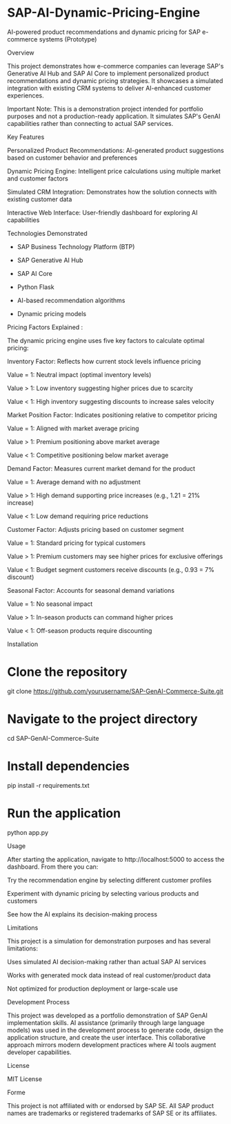 # SAP-AI-Dynamic-Pricing-Engine
AI-powered product recommendations and dynamic pricing for SAP e-commerce systems (Prototype)

Overview 

This project demonstrates how e-commerce companies can leverage SAP's Generative AI Hub and SAP AI Core to implement personalized product recommendations and dynamic pricing strategies. It showcases a simulated integration with existing CRM systems to deliver AI-enhanced customer experiences. 

Important Note: This is a demonstration project intended for portfolio purposes and not a production-ready application. It simulates SAP's GenAI capabilities rather than connecting to actual SAP services. 

Key Features 

Personalized Product Recommendations: AI-generated product suggestions based on customer behavior and preferences 

Dynamic Pricing Engine: Intelligent price calculations using multiple market and customer factors 

Simulated CRM Integration: Demonstrates how the solution connects with existing customer data 

Interactive Web Interface: User-friendly dashboard for exploring AI capabilities 

Technologies Demonstrated 

- SAP Business Technology Platform (BTP) 

- SAP Generative AI Hub 

- SAP AI Core 

- Python Flask 

- AI-based recommendation algorithms 

- Dynamic pricing models 

Pricing Factors Explained :

The dynamic pricing engine uses five key factors to calculate optimal pricing: 

Inventory Factor: Reflects how current stock levels influence pricing 

Value = 1: Neutral impact (optimal inventory levels) 

Value > 1: Low inventory suggesting higher prices due to scarcity 

Value < 1: High inventory suggesting discounts to increase sales velocity 

Market Position Factor: Indicates positioning relative to competitor pricing 

Value = 1: Aligned with market average pricing 

Value > 1: Premium positioning above market average 

Value < 1: Competitive positioning below market average 

Demand Factor: Measures current market demand for the product 

Value = 1: Average demand with no adjustment 

Value > 1: High demand supporting price increases (e.g., 1.21 = 21% increase) 

Value < 1: Low demand requiring price reductions 

Customer Factor: Adjusts pricing based on customer segment 

Value = 1: Standard pricing for typical customers 

Value > 1: Premium customers may see higher prices for exclusive offerings 

Value < 1: Budget segment customers receive discounts (e.g., 0.93 = 7% discount) 

Seasonal Factor: Accounts for seasonal demand variations 

Value = 1: No seasonal impact 

Value > 1: In-season products can command higher prices 

Value < 1: Off-season products require discounting 

Installation 

# Clone the repository 
git clone https://github.com/yourusername/SAP-GenAI-Commerce-Suite.git 
 
# Navigate to the project directory 
cd SAP-GenAI-Commerce-Suite 
 
# Install dependencies 
pip install -r requirements.txt 
 
# Run the application 
python app.py 
 

Usage 

After starting the application, navigate to http://localhost:5000 to access the dashboard. From there you can: 

Try the recommendation engine by selecting different customer profiles 

Experiment with dynamic pricing by selecting various products and customers 

See how the AI explains its decision-making process 


Limitations 

This project is a simulation for demonstration purposes and has several limitations: 

Uses simulated AI decision-making rather than actual SAP AI services 

Works with generated mock data instead of real customer/product data 

Not optimized for production deployment or large-scale use 

Development Process 

This project was developed as a portfolio demonstration of SAP GenAI implementation skills. AI assistance (primarily through large language models) was used in the development process to generate code, design the application structure, and create the user interface. This collaborative approach mirrors modern development practices where AI tools augment developer capabilities. 

License 

MIT License 

Forme 

This project is not affiliated with or endorsed by SAP SE. All SAP product names are trademarks or registered trademarks of SAP SE or its affiliates. 
